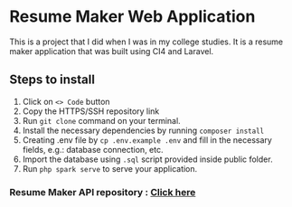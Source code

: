 # Resume Maker Web Application

This is a project that I did when I was in my college studies. It is a resume maker application that was built using CI4 and Laravel.

## Steps to install

1. Click on `<> Code` button
2. Copy the HTTPS/SSH repository link
3. Run `git clone` command on your terminal.
4. Install the necessary dependencies by running `composer install`
5. Creating .env file by `cp .env.example .env` and fill in the necessary fields, e.g.: database connection, etc.
6. Import the database using `.sql` script provided inside public folder.
7. Run `php spark serve` to serve your application.

### Resume Maker API repository : [Click here](https://github.com/wisuja/laravel-resume-maker-chatbot-api)
